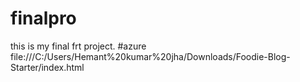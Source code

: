 # finalpro
this is my final frt project.
#azure file:///C:/Users/Hemant%20kumar%20jha/Downloads/Foodie-Blog-Starter/index.html

